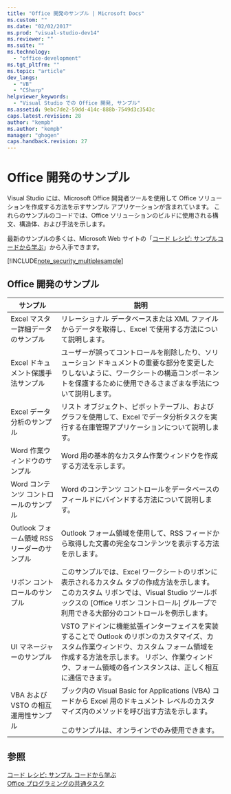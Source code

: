 ```yaml
---
title: "Office 開発のサンプル | Microsoft Docs"
ms.custom: ""
ms.date: "02/02/2017"
ms.prod: "visual-studio-dev14"
ms.reviewer: ""
ms.suite: ""
ms.technology: 
  - "office-development"
ms.tgt_pltfrm: ""
ms.topic: "article"
dev_langs: 
  - "VB"
  - "CSharp"
helpviewer_keywords: 
  - "Visual Studio での Office 開発, サンプル"
ms.assetid: 9ebc7de2-59dd-414c-888b-7549d3c3543c
caps.latest.revision: 28
author: "kempb"
ms.author: "kempb"
manager: "ghogen"
caps.handback.revision: 27
---
```

# Office 開発のサンプル
  Visual Studio には、Microsoft Office 開発者ツールを使用して Office ソリューションを作成する方法を示すサンプル アプリケーションが含まれています。  これらのサンプルのコードでは、Office ソリューションのビルドに使用される構文、構造体、および手法を示します。  
  
 最新のサンプルの多くは、Microsoft Web サイトの「[コード レシピ: サンプルコードから学ぶ](http://go.microsoft.com/fwlink/?LinkID=248199)」から入手できます。  
  
 [!INCLUDE[note_security_multiplesample](../vsto/includes/note-security-multiplesample-md.md)]  
  
## Office 開発のサンプル  
  
|サンプル|説明|  
|----------|--------|  
|Excel マスター詳細データのサンプル|リレーショナル データベースまたは XML ファイルからデータを取得し、Excel で使用する方法について説明します。|  
|Excel ドキュメント保護手法サンプル|ユーザーが誤ってコントロールを削除したり、ソリューション ドキュメントの重要な部分を変更したりしないように、ワークシートの構造コンポーネントを保護するために使用できるさまざまな手法について説明します。|  
|Excel データ分析のサンプル|リスト オブジェクト、ピボットテーブル、およびグラフを使用して、Excel でデータ分析タスクを実行する在庫管理アプリケーションについて説明します。|  
|Word 作業ウィンドウのサンプル|Word 用の基本的なカスタム作業ウィンドウを作成する方法を示します。|  
|Word コンテンツ コントロールのサンプル|Word のコンテンツ コントロールをデータベースのフィールドにバインドする方法について説明します。|  
|Outlook フォーム領域 RSS リーダーのサンプル|Outlook フォーム領域を使用して、RSS フィードから取得した文書の完全なコンテンツを表示する方法を示します。|  
|リボン コントロールのサンプル|このサンプルでは、Excel ワークシートのリボンに表示されるカスタム タブの作成方法を示します。  このカスタム リボンでは、Visual Studio ツールボックスの \[Office リボン コントロール\] グループで利用できる大部分のコントロールを例示します。|  
|UI マネージャーのサンプル|VSTO アドインに機能拡張インターフェイスを実装することで Outlook のリボンのカスタマイズ、カスタム作業ウィンドウ、カスタム フォーム領域を作成する方法を示します。  リボン、作業ウィンドウ、フォーム領域の各インスタンスは、正しく相互に通信できます。|  
|VBA および VSTO の相互運用性サンプル|ブック内の Visual Basic for Applications \(VBA\) コードから Excel 用のドキュメント レベルのカスタマイズ内のメソッドを呼び出す方法を示します。<br /><br /> このサンプルは、オンラインでのみ使用できます。|  
  
## 参照  
 [コード レシピ: サンプル コードから学ぶ](http://go.microsoft.com/fwlink/?LinkID=248199)   
 [Office プログラミングの共通タスク](../vsto/common-tasks-in-office-programming.md)  
  
  
